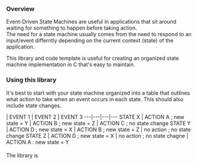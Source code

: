 
### Overview 

Event-Driven State Machines are useful in applications that sit around waiting for something to happen before taking action.  
The need for a state machine usually comes from the need to respond to an input/event differntly depending on the current context (state) of the application.

This library and code template is useful for creating an organized state machine implementation in C that's easy to maintain.

### Using this library

It's best to start with your state machine organized into a table that outlines what action to take when an event occurs in each state. This should also include state changes.

  | EVENT 1 | EVENT 2 | EVENT 3 
---|---|---|---
STATE X | ACTION A ; new state = Y | ACTION B ; new state = Z  | ACTION C ; no state change
STATE Y | ACTION D ; new state = X | ACTION B ; new state = Z | no action ; no state change 
STATE Z | ACTION D ; new state = X | no action ; no state chagne | ACTION A : new state = Y 

####

The library is 

```c

```
